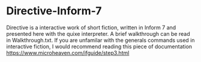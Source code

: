 # Directive-Inform-7
Directive is a interactive work of short fiction, written in Inform 7 and presented here with the quixe interpreter.
A brief walkthrough can be read in Walkthrough.txt. If you are unfamilar with the generals commands used in 
interactive fiction, I would recommend reading this piece of documentation https://www.microheaven.com/ifguide/step3.html 
